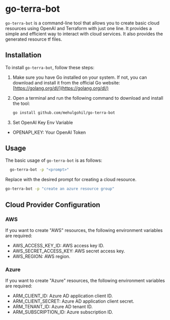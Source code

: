 # go-terra-bot

`go-terra-bot` is a command-line tool that allows you to create basic cloud resources using OpenAI and Terraform with just one line. It provides a simple and efficient way to interact with cloud services. It also provides the generated resource tf files.

## Installation

To install `go-terra-bot`, follow these steps:

1. Make sure you have Go installed on your system. If not, you can download and install it from the official Go website: [https://golang.org/dl/](https://golang.org/dl/)

2. Open a terminal and run the following command to download and install the tool:

   ```bash
   go install github.com/mehulgohil/go-terra-bot

3. Set OpenAI Key Env Variable
- OPENAPI_KEY: Your OpenAI Token
## Usage

The basic usage of `go-terra-bot` is as follows:

```bash
  go-terra-bot -p "<prompt>"
```

Replace <prompt> with the desired prompt for creating a cloud resource.

```bash
go-terra-bot -p "create an azure resource group"
```

## Cloud Provider Configuration
### AWS
If you want to create "AWS" resources, the following environment variables are required:

- AWS_ACCESS_KEY_ID: AWS access key ID.
- AWS_SECRET_ACCESS_KEY: AWS secret access key.
- AWS_REGION: AWS region.

### Azure
If you want to create "Azure" resources, the following environment variables are required:

- ARM_CLIENT_ID: Azure AD application client ID.
- ARM_CLIENT_SECRET: Azure AD application client secret.
- ARM_TENANT_ID: Azure AD tenant ID.
- ARM_SUBSCRIPTION_ID: Azure subscription ID.